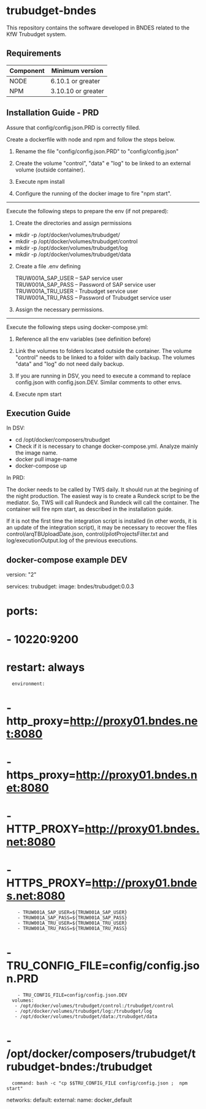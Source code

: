 # trubudget-bndes
This repository contains the software developed in BNDES related to the KfW Trubudget system.

## Requirements

| Component        |    Minimum version     |
| ---------------- | ---------------------  |
| NODE             |      6.10.1 or greater |
| NPM              |     3.10.10 or greater |


## Installation Guide - PRD

Assure that config/config.json.PRD is correctly filled. 

Create a dockerfile with node and npm and follow the steps below.

1. Rename the file "config/config.json.PRD" to "config/config.json"

2. Create the volume "control", "data" e "log" to be linked to an external volume (outside container).

3. Execute npm install

4. Configure the running of the docker image to fire "npm start".

----

Execute the following steps to prepare the env (if not prepared):

1. Create the directories and assign permissions 
* mkdir -p /opt/docker/volumes/trubudget/
* mkdir -p /opt/docker/volumes/trubudget/control 
* mkdir -p /opt/docker/volumes/trubudget/log 
* mkdir -p /opt/docker/volumes/trubudget/data 


2. Create a file .env defining 

    TRUW001A_SAP_USER – SAP service user <br>
    TRUW001A_SAP_PASS – Password of SAP service user <br>
    TRUW001A_TRU_USER - Trubudget service user <br>
    TRUW001A_TRU_PASS – Password of Trubudget service user

3. Assign the necessary permissions.

------

Execute the following steps using docker-compose.yml:

1. Reference all the env variables (see definition before)

2. Link the volumes to folders located outside the container. 
The volume "control" needs to be linked to a folder with daily backup. The volumes "data" and "log" do not need daily backup.

3. If you are running in DSV, you need to execute a command to replace config.json with config.json.DEV. Similar comments to other envs. 

4. Execute npm start



## Execution Guide

In DSV:
* cd /opt/docker/composers/trubudget
* Check if it is necessary to change docker-compose.yml. Analyze mainly the image name.
* docker pull image-name
* docker-compose up

In PRD:

The docker needs to be called by TWS daily. It should run at the begining of the night production. The easiest way is to create a Rundeck script to be the mediator. So, TWS will call Rundeck and Rundeck will call the container. The container will fire npm start, as described in the installation guide.

If it is not the first time the integration script is installed (in other words, it is an update of the integration script), it may be necessary to recover the files control/arqTBUploadDate.json, control/pilotProjectsFilter.txt and log/executionOutput.log of the previous executions.



## docker-compose example DEV

version: "2"

services:
   trubudget:
      image:  bndes/trubudget:0.0.3
#      ports:
#      - 10220:9200
#      restart: always
      environment:
#       - http_proxy=http://proxy01.bndes.net:8080
#       - https_proxy=http://proxy01.bndes.net:8080
#       - HTTP_PROXY=http://proxy01.bndes.net:8080
#       - HTTPS_PROXY=http://proxy01.bndes.net:8080
        - TRUW001A_SAP_USER=${TRUW001A_SAP_USER}
        - TRUW001A_SAP_PASS=${TRUW001A_SAP_PASS}
        - TRUW001A_TRU_USER=${TRUW001A_TRU_USER}
        - TRUW001A_TRU_PASS=${TRUW001A_TRU_PASS}
#        - TRU_CONFIG_FILE=config/config.json.PRD
        - TRU_CONFIG_FILE=config/config.json.DEV
      volumes:
       - /opt/docker/volumes/trubudget/control:/trubudget/control
       - /opt/docker/volumes/trubudget/log:/trubudget/log
       - /opt/docker/volumes/trubudget/data:/trubudget/data
#       - /opt/docker/composers/trubudget/trubudget-bndes:/trubudget
      command: bash -c "cp $$TRU_CONFIG_FILE config/config.json ;  npm start"

networks:
   default:
      external:
          name: docker_default

